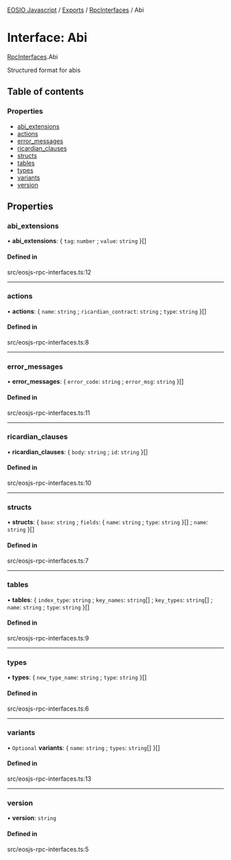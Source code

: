 [EOSIO Javascript](../index.md) / [Exports](../index.md) / [RpcInterfaces](../modules/RpcInterfaces.md) / Abi

# Interface: Abi

[RpcInterfaces](../modules/RpcInterfaces.md).Abi

Structured format for abis

## Table of contents

### Properties

- [abi\_extensions](RpcInterfaces.Abi.md#abi_extensions)
- [actions](RpcInterfaces.Abi.md#actions)
- [error\_messages](RpcInterfaces.Abi.md#error_messages)
- [ricardian\_clauses](RpcInterfaces.Abi.md#ricardian_clauses)
- [structs](RpcInterfaces.Abi.md#structs)
- [tables](RpcInterfaces.Abi.md#tables)
- [types](RpcInterfaces.Abi.md#types)
- [variants](RpcInterfaces.Abi.md#variants)
- [version](RpcInterfaces.Abi.md#version)

## Properties

### abi\_extensions

• **abi\_extensions**: { `tag`: `number` ; `value`: `string`  }[]

#### Defined in

src/eosjs-rpc-interfaces.ts:12

___

### actions

• **actions**: { `name`: `string` ; `ricardian_contract`: `string` ; `type`: `string`  }[]

#### Defined in

src/eosjs-rpc-interfaces.ts:8

___

### error\_messages

• **error\_messages**: { `error_code`: `string` ; `error_msg`: `string`  }[]

#### Defined in

src/eosjs-rpc-interfaces.ts:11

___

### ricardian\_clauses

• **ricardian\_clauses**: { `body`: `string` ; `id`: `string`  }[]

#### Defined in

src/eosjs-rpc-interfaces.ts:10

___

### structs

• **structs**: { `base`: `string` ; `fields`: { `name`: `string` ; `type`: `string`  }[] ; `name`: `string`  }[]

#### Defined in

src/eosjs-rpc-interfaces.ts:7

___

### tables

• **tables**: { `index_type`: `string` ; `key_names`: `string`[] ; `key_types`: `string`[] ; `name`: `string` ; `type`: `string`  }[]

#### Defined in

src/eosjs-rpc-interfaces.ts:9

___

### types

• **types**: { `new_type_name`: `string` ; `type`: `string`  }[]

#### Defined in

src/eosjs-rpc-interfaces.ts:6

___

### variants

• `Optional` **variants**: { `name`: `string` ; `types`: `string`[]  }[]

#### Defined in

src/eosjs-rpc-interfaces.ts:13

___

### version

• **version**: `string`

#### Defined in

src/eosjs-rpc-interfaces.ts:5
